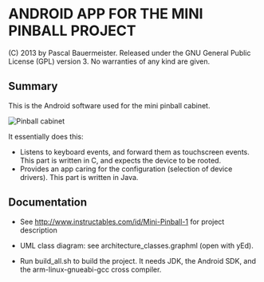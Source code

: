 ANDROID APP FOR THE MINI PINBALL PROJECT
========================================

(C) 2013 by Pascal Bauermeister.
Released under the GNU General Public License (GPL) version 3.
No warranties of any kind are given.

Summary
-------

This is the Android software used for the mini pinball cabinet.


![Pinball cabinet](http://cdn.instructables.com/FQB/AM1A/HFSHUX0K/FQBAM1AHFSHUX0K.MEDIUM.jpg "Pinball cabinet")

It essentially does this:
 * Listens to keyboard events, and forward them as touchscreen events. This part is written in C, and expects the device to be rooted.
 * Provides an app caring for the configuration (selection of device drivers). This part is written in Java.

Documentation
-------------

* See http://www.instructables.com/id/Mini-Pinball-1 for project
  description

* UML class diagram: see architecture_classes.graphml (open with yEd).

* Run build_all.sh to build the project. It needs JDK, the Android
  SDK, and the arm-linux-gnueabi-gcc cross compiler.
